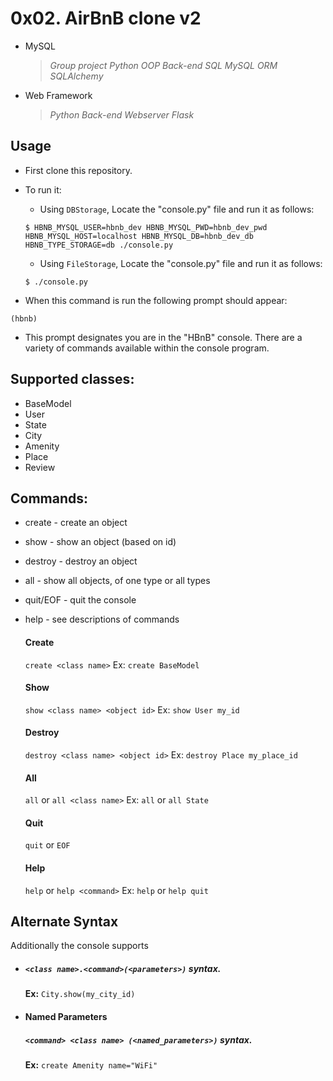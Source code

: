 # 0x02. AirBnB clone v2
  - MySQL
    > *Group project* *Python* *OOP* *Back-end* *SQL* *MySQL* *ORM* *SQLAlchemy*
  - Web Framework
    > *Python* *Back-end* *Webserver* *Flask*

## Usage
- First clone this repository.

- To run it:
  - Using `DBStorage`, Locate the "console.py" file and run it as follows:
  ```
  $ HBNB_MYSQL_USER=hbnb_dev HBNB_MYSQL_PWD=hbnb_dev_pwd HBNB_MYSQL_HOST=localhost HBNB_MYSQL_DB=hbnb_dev_db HBNB_TYPE_STORAGE=db ./console.py
  ```
  - Using `FileStorage`, Locate the "console.py" file and run it as follows:
  ```
  $ ./console.py
  ```
- When this command is run the following prompt should appear:
```
(hbnb)
```
- This prompt designates you are in the "HBnB" console. There are a variety of commands available within the console program.

## Supported classes:
* BaseModel
* User
* State
* City
* Amenity
* Place
* Review

## Commands:
* create - create an object
* show - show an object (based on id)
* destroy - destroy an object
* all - show all objects, of one type or all types
* quit/EOF - quit the console
* help - see descriptions of commands

  #### Create
  `create <class name>`
  Ex:
  `create BaseModel`

  #### Show
  `show <class name> <object id>`
  Ex:
  `show User my_id`

  #### Destroy
  `destroy <class name> <object id>`
  Ex:
  `destroy Place my_place_id`

  #### All
  `all` or `all <class name>`
  Ex:
  `all` or `all State`

  #### Quit
  `quit` or `EOF`

  #### Help
  `help` or `help <command>`
  Ex:
  `help` or `help quit`

## Alternate Syntax
Additionally the console supports 
- ##### `<class name>.<command>(<parameters>)` syntax.
  **Ex:** `City.show(my_city_id)`
- #### Named Parameters
  ##### `<command> <class name> (<named_parameters>)` syntax.
  **Ex:** `create Amenity name="WiFi"`

